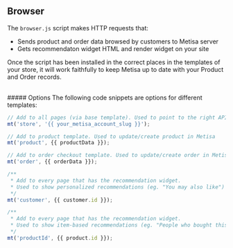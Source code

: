 ## Browser

The `browser.js` script makes HTTP requests that:
- Sends product and order data browsed by customers to Metisa server
- Gets recommendaton widget HTML and render widget on your site

Once the script has been installed in the correct places in the templates of your store, it will work faithfully to keep Metisa up to date with your Product and Order records.

<br />
##### Options
The following code snippets are options for different templates:

```js
// Add to all pages (via base template). Used to point to the right API endpoint
mt('store', '{{ your_metisa_account_slug }}');

// Add to product template. Used to update/create product in Metisa
mt('product', {{ productData }});

// Add to order checkout template. Used to update/create order in Metisa
mt('order', {{ orderData }});

/**
 * Add to every page that has the recommendation widget.
 * Used to show personalized recommendations (eg. "You may also like")
 */
mt('customer', {{ customer.id }});

/**
 * Add to every page that has the recommendation widget.
 * Used to show item-based recommendations (eg. "People who bought this also bought")
 */
mt('productId', {{ product.id }});
```

